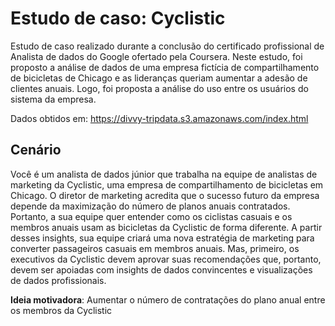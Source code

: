 # Estudo de caso: Cyclistic 

Estudo de caso realizado durante a conclusão do certificado profissional de Analista de dados do Google ofertado pela Coursera. Neste estudo, foi proposto a análise de dados de uma empresa fictícia de compartilhamento de bicicletas de Chicago e as lideranças queriam aumentar a adesão de clientes anuais. Logo, foi proposta a análise do uso entre os usuários do sistema da empresa. 

Dados obtidos em: https://divvy-tripdata.s3.amazonaws.com/index.html

## Cenário
Você é um analista de dados júnior que trabalha na equipe de analistas de marketing da Cyclistic, uma empresa de compartilhamento de bicicletas em Chicago. O diretor de marketing acredita que o sucesso futuro da empresa depende da maximização do número de planos anuais contratados. Portanto, a sua equipe quer entender como os ciclistas casuais e os membros anuais usam as bicicletas da Cyclistic de forma diferente. A partir desses insights, sua equipe criará uma nova estratégia de marketing para converter passageiros casuais em membros anuais. Mas, primeiro, os executivos da Cyclistic devem aprovar suas recomendações que, portanto, devem ser apoiadas com insights de dados convincentes e visualizações de dados profissionais.
  
__Ideia motivadora__: Aumentar o número de contratações do plano anual entre os membros da Cyclistic
